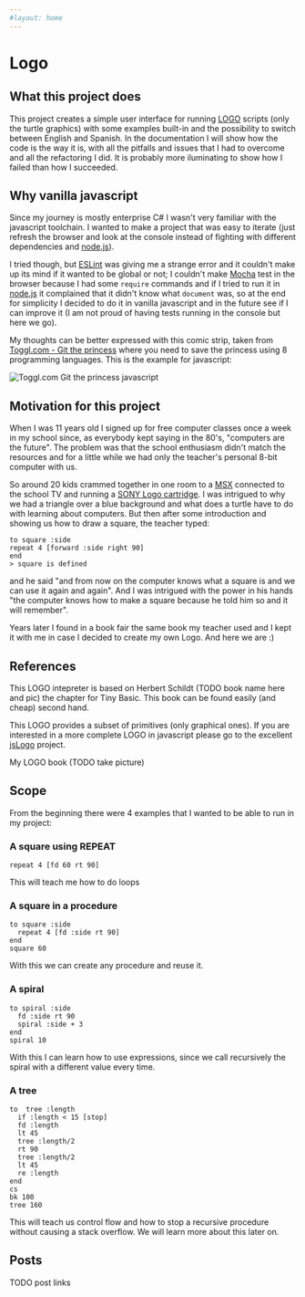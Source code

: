 ```yaml
---
#layout: home
---
```

# Logo
## What this project does
This project creates a simple user interface for running [LOGO](https://en.wikipedia.org/wiki/Logo_(programming_language)) scripts (only the turtle graphics) with some examples built-in and the possibility to switch between English and Spanish.
In the documentation I will show how the code is the way it is, with all the pitfalls and issues that I had to overcome and all the refactoring I did. It is probably more iluminating to show how I failed than how I succeeded.
## Why vanilla javascript
Since my journey is mostly enterprise C# I wasn't very familiar with the javascript toolchain. I wanted to make a project that was easy to iterate (just refresh the browser and look at the console instead of fighting with different dependencies and [node.js](https://nodejs.org/)).

I tried though, but [ESLint](https://eslint.org/) was giving me a strange error and it couldn't make up its mind if it wanted to be global or not; I couldn't make [Mocha](https://mochajs.org/) test in the browser because I had some `require` commands and if I tried to run it in [node.js](https://nodejs.org/) it complained that it didn't know what `document` was, so at the end for simplicity I decided to do it in vanilla javascript and in the future see if I can improve it (I am not proud of having tests running in the console but here we go).

My thoughts can be better expressed with this comic strip, taken from [Toggl.com - Git the princess](https://toggl.com/programming-princess/) where you need to save the princess using 8 programming languages. This is the example for javascript:

![Toggl.com Git the princess javascript](/img/part1_toggl.com-git-save-the-princess-javascript.jpg)
## Motivation for this project
When I was 11 years old I signed up for free computer classes once a week in my school since, as everybody kept saying in the 80's, "computers are the future".
The problem was that the school enthusiasm didn't match the resources and for a little while we had only the teacher's personal 8-bit computer with us.

So around 20 kids crammed together in one room to a [MSX](https://en.wikipedia.org/wiki/MSX) connected to the school TV and running a [SONY Logo cartridge](https://www.generation-msx.nl/software/idealogic/logo-msx/release/3178/). I was intrigued to why we had a triangle over a blue background and what does a turtle have to do with learning about computers. But then after some introduction and showing us how to draw a square, the teacher typed:
```
to square :side
repeat 4 [forward :side right 90]
end
> square is defined
```
and he said "and from now on the computer knows what a square is and we can use it again and again". And I was intrigued with the power in his hands "the computer knows how to make a square because he told him so and it will remember".

Years later I found in a book fair the same book my teacher used and I kept it with me in case I decided to create my own Logo. And here we are :)
## References
This LOGO intepreter is based on Herbert Schildt (TODO book name here and pic) the chapter for Tiny Basic. This book can be found easily (and cheap) second hand.

This LOGO provides a subset of primitives (only graphical ones). If you are interested in a more complete LOGO in javascript please go to the excellent [jsLogo](https://github.com/inexorabletash/jslogo) project.

My LOGO book (TODO take picture)
## Scope
From the beginning there were 4 examples that I wanted to be able to run in my project:
### A square using REPEAT
```
repeat 4 [fd 60 rt 90]
```
This will teach me how to do loops
### A square in a procedure
```
to square :side
  repeat 4 [fd :side rt 90]
end
square 60
```

With this we can create any procedure and reuse it.

### A spiral

```
to spiral :side
  fd :side rt 90
  spiral :side + 3
end
spiral 10
```

With this I can learn how to use expressions, since we call recursively the spiral with a different value every time.

### A tree

```
to  tree :length
  if :length < 15 [stop]
  fd :length
  lt 45
  tree :length/2
  rt 90
  tree :length/2
  lt 45
  re :length
end
cs
bk 100
tree 160
```
This will teach us control flow and how to stop a recursive procedure without causing a stack overflow. We will learn more about this later on.
## Posts
TODO post links



